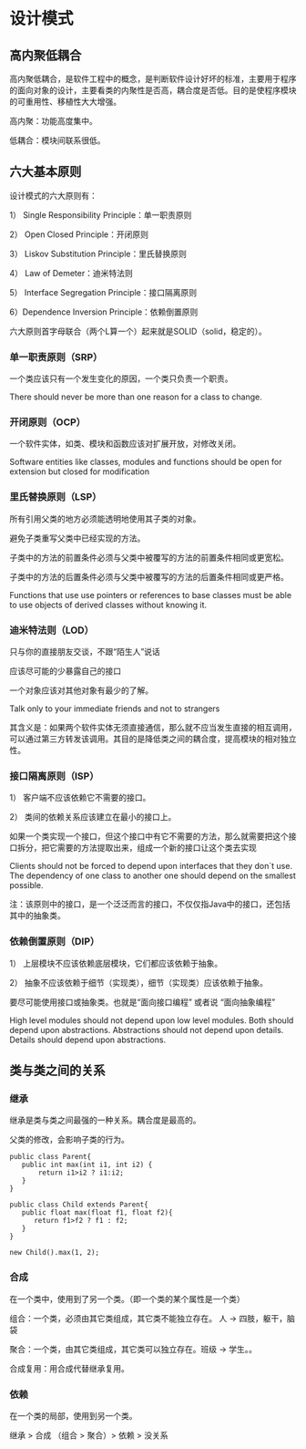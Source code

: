 # 设计模式

## 高内聚低耦合

高内聚低耦合，是软件工程中的概念，是判断软件设计好坏的标准，主要用于程序的面向对象的设计，主要看类的内聚性是否高，耦合度是否低。目的是使程序模块的可重用性、移植性大大增强。

高内聚：功能高度集中。

低耦合：模块间联系很低。

## 六大基本原则

设计模式的六大原则有：

1） Single Responsibility Principle：单一职责原则

2） Open Closed Principle：开闭原则

3） Liskov Substitution Principle：里氏替换原则

4） Law of Demeter：迪米特法则

5） Interface Segregation Principle：接口隔离原则

6）Dependence Inversion Principle：依赖倒置原则

六大原则首字母联合（两个L算一个）起来就是SOLID（solid，稳定的）。

### 单一职责原则（SRP）

一个类应该只有一个发生变化的原因，一个类只负责一个职责。

There should never be more than one reason for a class to change.

### 开闭原则（OCP）

一个软件实体，如类、模块和函数应该对扩展开放，对修改关闭。

Software entities like classes, modules and functions should be open for extension but closed for modification

### 里氏替换原则（LSP）

所有引用父类的地方必须能透明地使用其子类的对象。

避免子类重写父类中已经实现的方法。

子类中的方法的前置条件必须与父类中被覆写的方法的前置条件相同或更宽松。

子类中的方法的后置条件必须与父类中被覆写的方法的后置条件相同或更严格。

Functions that use use pointers or references to base classes must be able to use objects of derived classes without knowing it.

### 迪米特法则（LOD）

只与你的直接朋友交谈，不跟“陌生人”说话

应该尽可能的少暴露自己的接口

一个对象应该对其他对象有最少的了解。

Talk only to your immediate friends and not to strangers

其含义是：如果两个软件实体无须直接通信，那么就不应当发生直接的相互调用，可以通过第三方转发该调用。其目的是降低类之间的耦合度，提高模块的相对独立性。

### 接口隔离原则（ISP）

1） 客户端不应该依赖它不需要的接口。

2） 类间的依赖关系应该建立在最小的接口上。

如果一个类实现一个接口，但这个接口中有它不需要的方法，那么就需要把这个接口拆分，把它需要的方法提取出来，组成一个新的接口让这个类去实现

Clients should not be forced to depend upon interfaces that they don`t use.
The dependency of one class to another one should depend on the smallest possible.

注：该原则中的接口，是一个泛泛而言的接口，不仅仅指Java中的接口，还包括其中的抽象类。

### 依赖倒置原则（DIP）

1） 上层模块不应该依赖底层模块，它们都应该依赖于抽象。

2） 抽象不应该依赖于细节（实现类），细节（实现类）应该依赖于抽象。

要尽可能使用接口或抽象类。也就是“面向接口编程” 或者说 “面向抽象编程”

High level modules should not depend upon low level modules. Both should depend upon abstractions.
Abstractions should not depend upon details. Details should depend upon abstractions.

## 类与类之间的关系

### 继承

继承是类与类之间最强的一种关系。耦合度是最高的。

父类的修改，会影响子类的行为。

```
public class Parent{
   public int max(int i1, int i2) {
       return i1>i2 ? i1:i2;
   }
}

public class Child extends Parent{
   public float max(float f1, float f2){
      return f1>f2 ? f1 : f2;
   }
}

new Child().max(1, 2);
```

### 合成

在一个类中，使用到了另一个类。（即一个类的某个属性是一个类）

组合：一个类，必须由其它类组成，其它类不能独立存在。 人 -> 四肢，躯干，脑袋

聚合：一个类，由其它类组成，其它类可以独立存在。班级 -> 学生。。

合成复用：用合成代替继承复用。

### 依赖

在一个类的局部，使用到另一个类。

继承 > 合成 （组合 > 聚合）> 依赖 > 没关系

